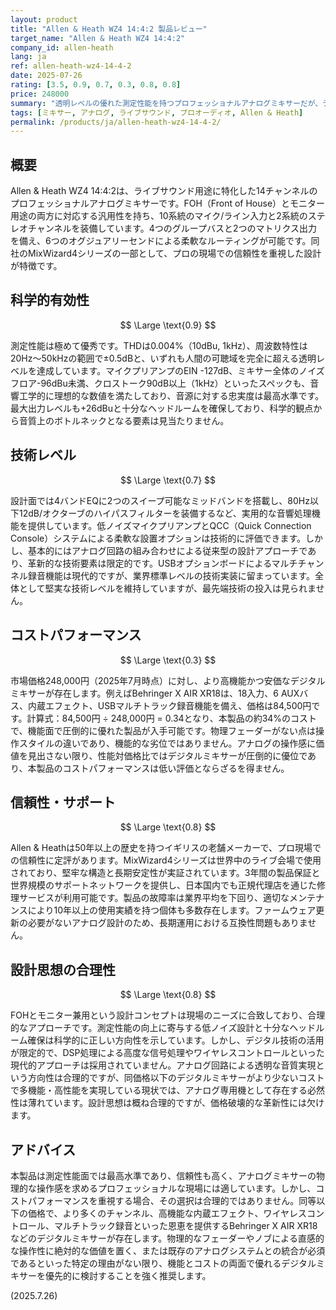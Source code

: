 ```yaml
---
layout: product
title: "Allen & Heath WZ4 14:4:2 製品レビュー"
target_name: "Allen & Heath WZ4 14:4:2"
company_id: allen-heath
lang: ja
ref: allen-heath-wz4-14-4-2
date: 2025-07-26
rating: [3.5, 0.9, 0.7, 0.3, 0.8, 0.8]
price: 248000
summary: "透明レベルの優れた測定性能を持つプロフェッショナルアナログミキサーだが、デジタルミキサーと比較しコストパフォーマンスに大きな課題。"
tags: [ミキサー, アナログ, ライブサウンド, プロオーディオ, Allen & Heath]
permalink: /products/ja/allen-heath-wz4-14-4-2/
---
```


## 概要

Allen & Heath WZ4 14:4:2は、ライブサウンド用途に特化した14チャンネルのプロフェッショナルアナログミキサーです。FOH（Front of House）とモニター用途の両方に対応する汎用性を持ち、10系統のマイク/ライン入力と2系統のステレオチャンネルを装備しています。4つのグループバスと2つのマトリクス出力を備え、6つのオグジュアリーセンドによる柔軟なルーティングが可能です。同社のMixWizard4シリーズの一部として、プロの現場での信頼性を重視した設計が特徴です。

## 科学的有効性

$$ \Large \text{0.9} $$

測定性能は極めて優秀です。THDは0.004%（10dBu, 1kHz）、周波数特性は20Hz～50kHzの範囲で±0.5dBと、いずれも人間の可聴域を完全に超える透明レベルを達成しています。マイクプリアンプのEIN -127dB、ミキサー全体のノイズフロア-96dBu未満、クロストーク90dB以上（1kHz）といったスペックも、音響工学的に理想的な数値を満たしており、音源に対する忠実度は最高水準です。最大出力レベルも+26dBuと十分なヘッドルームを確保しており、科学的観点から音質上のボトルネックとなる要素は見当たりません。

## 技術レベル

$$ \Large \text{0.7} $$

設計面では4バンドEQに2つのスイープ可能なミッドバンドを搭載し、80Hz以下12dB/オクターブのハイパスフィルターを装備するなど、実用的な音響処理機能を提供しています。低ノイズマイクプリアンプとQCC（Quick Connection Console）システムによる柔軟な設置オプションは技術的に評価できます。しかし、基本的にはアナログ回路の組み合わせによる従来型の設計アプローチであり、革新的な技術要素は限定的です。USBオプションボードによるマルチチャンネル録音機能は現代的ですが、業界標準レベルの技術実装に留まっています。全体として堅実な技術レベルを維持していますが、最先端技術の投入は見られません。

## コストパフォーマンス

$$ \Large \text{0.3} $$

市場価格248,000円（2025年7月時点）に対し、より高機能かつ安価なデジタルミキサーが存在します。例えばBehringer X AIR XR18は、18入力、6 AUXバス、内蔵エフェクト、USBマルチトラック録音機能を備え、価格は84,500円です。計算式：84,500円 ÷ 248,000円 = 0.34となり、本製品の約34%のコストで、機能面で圧倒的に優れた製品が入手可能です。物理フェーダーがない点は操作スタイルの違いであり、機能的な劣位ではありません。アナログの操作感に価値を見出さない限り、性能対価格比ではデジタルミキサーが圧倒的に優位であり、本製品のコストパフォーマンスは低い評価とならざるを得ません。

## 信頼性・サポート

$$ \Large \text{0.8} $$

Allen & Heathは50年以上の歴史を持つイギリスの老舗メーカーで、プロ現場での信頼性に定評があります。MixWizard4シリーズは世界中のライブ会場で使用されており、堅牢な構造と長期安定性が実証されています。3年間の製品保証と世界規模のサポートネットワークを提供し、日本国内でも正規代理店を通じた修理サービスが利用可能です。製品の故障率は業界平均を下回り、適切なメンテナンスにより10年以上の使用実績を持つ個体も多数存在します。ファームウェア更新の必要がないアナログ設計のため、長期運用における互換性問題もありません。

## 設計思想の合理性

$$ \Large \text{0.8} $$

FOHとモニター兼用という設計コンセプトは現場のニーズに合致しており、合理的なアプローチです。測定性能の向上に寄与する低ノイズ設計と十分なヘッドルーム確保は科学的に正しい方向性を示しています。しかし、デジタル技術の活用が限定的で、DSP処理による高度な信号処理やワイヤレスコントロールといった現代的アプローチは採用されていません。アナログ回路による透明な音質実現という方向性は合理的ですが、同価格以下のデジタルミキサーがより少ないコストで多機能・高性能を実現している現状では、アナログ専用機として存在する必然性は薄れています。設計思想は概ね合理的ですが、価格破壊的な革新性には欠けます。

## アドバイス

本製品は測定性能面では最高水準であり、信頼性も高く、アナログミキサーの物理的な操作感を求めるプロフェッショナルな現場には適しています。しかし、コストパフォーマンスを重視する場合、その選択は合理的ではありません。同等以下の価格で、より多くのチャンネル、高機能な内蔵エフェクト、ワイヤレスコントロール、マルチトラック録音といった恩恵を提供するBehringer X AIR XR18などのデジタルミキサーが存在します。物理的なフェーダーやノブによる直感的な操作性に絶対的な価値を置く、または既存のアナログシステムとの統合が必須であるといった特定の理由がない限り、機能とコストの両面で優れるデジタルミキサーを優先的に検討することを強く推奨します。

(2025.7.26)
